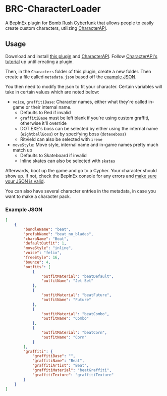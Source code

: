 # BRC-CharacterLoader
A BepInEx plugin for [Bomb Rush Cyberfunk](https://store.steampowered.com/app/1353230) that allows people to easily create custom characters, utilizing [CharacterAPI](https://github.com/viliger2/BRC_CharacterAPI).

## Usage

Download and install [this plugin](https://github.com/ActualMandM/BRC-CharacterLoader/releases/latest) and [CharacterAPI](https://thunderstore.io/c/bomb-rush-cyberfunk/p/viliger/CharacterAPI/). Follow [CharacterAPI's tutorial](https://github.com/viliger2/BRC_CharacterAPI/wiki/Creating-new-character-via-plugin) up until creating a plugin.

Then, in the `Characters` folder of this plugin, create a new folder. Then create a file called `metadata.json` based off the [example JSON](#example-json).

You then need to modify the json to fit your character. Certain variables will take in certain values which are noted below:

- `voice`, `graffitiBase`: Character names, either what they're called in-game or their internal name.
  - Defaults to Red if invalid
  - `graffitiBase` must be left blank if you're using custom graffiti, otherwise it'll override
  - DOT.EXE's boss can be selected by either using the internal name (`eightballBoss`) or by specifying boss (`dotexeboss`)
  - Ritvield can also be selected with `irene`
- `moveStyle`: Move style, internal name and in-game names pretty much match up
  - Defaults to Skateboard if invalid
  - Inline skates can also be selected with `skates`

Afterwards, boot up the game and go to a Cypher. Your character should show up. If not, check the BepInEx console for any errors and [make sure your JSON is valid](https://jsonlint.com/).

You can also have several character entries in the metadata, in case you want to make a character pack.

### Example JSON

```json
[
	{
		"bundleName": "beat",
		"prefabName": "beat_no_blades",
		"charaName": "Beat",
		"defaultOutfit": 1,
		"moveStyle": "inline",
		"voice": "felix",
		"freeStyle": 16,
		"bounce": 4,
		"outfits": [
			{
				"outfitMaterial": "beatDefault",
				"outfitName": "Jet Set"
			},
			{
				"outfitMaterial": "beatFuture",
				"outfitName": "Future"
			},
			{
				"outfitMaterial": "beatCombo",
				"outfitName": "Combo"
			},
			{
				"outfitMaterial": "beatCorn",
				"outfitName": "Corn"
			}
		],
		"graffiti": {
			"graffitiBase": "",
			"graffitiName": "Beat",
			"graffitiArtist": "Beat",
			"graffitiMaterial": "beatGraffiti",
			"graffitiTexture": "graffitiTexture"
		}
	}
]
```
